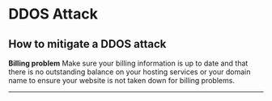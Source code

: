 # DDOS Attack

## How to mitigate a DDOS attack

**Billing problem**
Make sure your billing information is up to date and that there is no outstanding balance on your hosting services or your domain name to ensure your website is not taken down for billing problems.
***